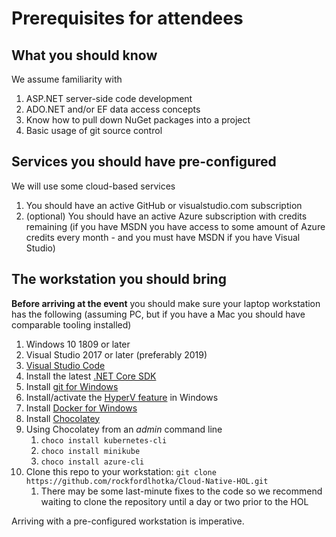 # Prerequisites for attendees

## What you should know

We assume familiarity with

1. ASP.NET server-side code development
1. ADO.NET and/or EF data access concepts
1. Know how to pull down NuGet packages into a project
1. Basic usage of git source control

## Services you should have pre-configured

We will use some cloud-based services

1. You should have an active GitHub or visualstudio.com subscription
1. (optional) You should have an active Azure subscription with credits remaining (if you have MSDN you have access to some amount of Azure credits every month - and you must have MSDN if you have Visual Studio)

## The workstation you should bring

**Before arriving at the event** you should make sure your laptop workstation has the following (assuming PC, but if you have a Mac you should have comparable tooling installed)

1. Windows 10 1809 or later
1. Visual Studio 2017 or later (preferably 2019)
1. [Visual Studio Code](https://code.visualstudio.com/)
1. Install the latest [.NET Core SDK](https://dotnet.microsoft.com/download)
1. Install [git for Windows](https://git-scm.com/download/win)
1. Install/activate the [HyperV feature](https://docs.microsoft.com/en-us/virtualization/hyper-v-on-windows/quick-start/enable-hyper-v) in Windows
1. Install [Docker for Windows](https://docs.docker.com/docker-for-windows/)
1. Install [Chocolatey](https://chocolatey.org)
1. Using Chocolatey from an _admin_ command line
   1. `choco install kubernetes-cli`
   1. `choco install minikube`
   1. `choco install azure-cli`
1. Clone this repo to your workstation: `git clone https://github.com/rockfordlhotka/Cloud-Native-HOL.git`
   1. There may be some last-minute fixes to the code so we recommend waiting to clone the repository until a day or two prior to the HOL

Arriving with a pre-configured workstation is imperative.
